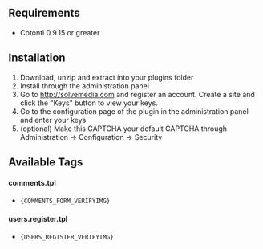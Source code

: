 
## Requirements 

- Cotonti 0.9.15 or greater

## Installation

1. Download, unzip and extract into your plugins folder
2. Install through the administration panel
3. Go to http://solvemedia.com and register an account. Create a site and click the "Keys" button to view your keys.
4. Go to the configuration page of the plugin in the administration panel and enter your keys
5. (optional) Make this CAPTCHA your default CAPTCHA through Administration -> Configuration -> Security

## Available Tags

#### comments.tpl

- `{COMMENTS_FORM_VERIFYIMG}`

#### users.register.tpl

- `{USERS_REGISTER_VERIFYIMG}`